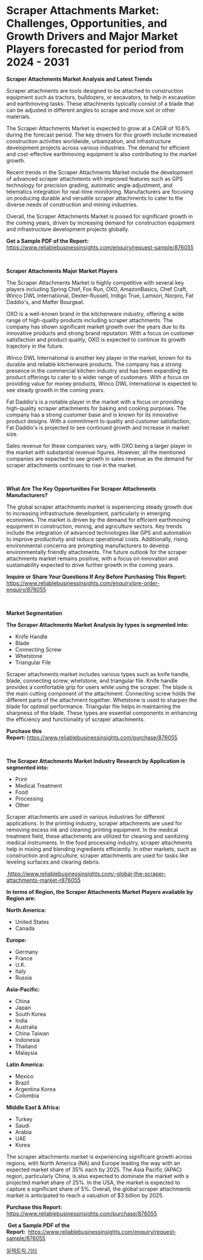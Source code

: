 <p><h1>Scraper Attachments Market: Challenges, Opportunities, and Growth Drivers and Major Market Players forecasted for period from 2024 - 2031</h1></p><p><strong>Scraper Attachments Market Analysis and Latest Trends</strong></p>
<p><p>Scraper attachments are tools designed to be attached to construction equipment such as tractors, bulldozers, or excavators, to help in excavation and earthmoving tasks. These attachments typically consist of a blade that can be adjusted in different angles to scrape and move soil or other materials.</p><p>The Scraper Attachments Market is expected to grow at a CAGR of 10.6% during the forecast period. The key drivers for this growth include increased construction activities worldwide, urbanization, and infrastructure development projects across various industries. The demand for efficient and cost-effective earthmoving equipment is also contributing to the market growth.</p><p>Recent trends in the Scraper Attachments Market include the development of advanced scraper attachments with improved features such as GPS technology for precision grading, automatic angle adjustment, and telematics integration for real-time monitoring. Manufacturers are focusing on producing durable and versatile scraper attachments to cater to the diverse needs of construction and mining industries.</p><p>Overall, the Scraper Attachments Market is poised for significant growth in the coming years, driven by increasing demand for construction equipment and infrastructure development projects globally.</p></p>
<p><strong>Get a Sample PDF of the Report:&nbsp;</strong> <a href="https://www.reliablebusinessinsights.com/enquiry/request-sample/876055">https://www.reliablebusinessinsights.com/enquiry/request-sample/876055</a></p>
<p>&nbsp;</p>
<p><strong>Scraper Attachments Major Market Players</strong></p>
<p><p>The Scraper Attachments Market is highly competitive with several key players including Spring Chef, Fox Run, OXO, AmazonBasics, Chef Craft, Winco DWL International, Dexter-Russell, Indigo True, Lamson, Norpro, Fat Daddio's, and Matfer Bourgeat.</p><p>OXO is a well-known brand in the kitchenware industry, offering a wide range of high-quality products including scraper attachments. The company has shown significant market growth over the years due to its innovative products and strong brand reputation. With a focus on customer satisfaction and product quality, OXO is expected to continue its growth trajectory in the future.</p><p>Winco DWL International is another key player in the market, known for its durable and reliable kitchenware products. The company has a strong presence in the commercial kitchen industry and has been expanding its product offerings to cater to a wider range of customers. With a focus on providing value for money products, Winco DWL International is expected to see steady growth in the coming years.</p><p>Fat Daddio's is a notable player in the market with a focus on providing high-quality scraper attachments for baking and cooking purposes. The company has a strong customer base and is known for its innovative product designs. With a commitment to quality and customer satisfaction, Fat Daddio's is projected to see continued growth and increase in market size.</p><p>Sales revenue for these companies vary, with OXO being a larger player in the market with substantial revenue figures. However, all the mentioned companies are expected to see growth in sales revenue as the demand for scraper attachments continues to rise in the market.</p></p>
<p>&nbsp;</p>
<p><strong>What Are The Key Opportunities For Scraper Attachments Manufacturers?</strong></p>
<p><p>The global scraper attachments market is experiencing steady growth due to increasing infrastructure development, particularly in emerging economies. The market is driven by the demand for efficient earthmoving equipment in construction, mining, and agriculture sectors. Key trends include the integration of advanced technologies like GPS and automation to improve productivity and reduce operational costs. Additionally, rising environmental concerns are prompting manufacturers to develop environmentally friendly attachments. The future outlook for the scraper attachments market remains positive, with a focus on innovation and sustainability expected to drive further growth in the coming years.</p></p>
<p><strong>Inquire or Share Your Questions If Any Before Purchasing This Report:</strong> <a href="https://www.reliablebusinessinsights.com/enquiry/pre-order-enquiry/876055">https://www.reliablebusinessinsights.com/enquiry/pre-order-enquiry/876055</a></p>
<p>&nbsp;</p>
<p><strong>Market Segmentation</strong></p>
<p><strong>The Scraper Attachments Market Analysis by types is segmented into:</strong></p>
<p><ul><li>Knife Handle</li><li>Blade</li><li>Connecting Screw</li><li>Whetstone</li><li>Triangular File</li></ul></p>
<p><p>Scraper attachments market includes various types such as knife handle, blade, connecting screw, whetstone, and triangular file. Knife handle provides a comfortable grip for users while using the scraper. The blade is the main cutting component of the attachment. Connecting screw holds the different parts of the attachment together. Whetstone is used to sharpen the blade for optimal performance. Triangular file helps in maintaining the sharpness of the blade. These types are essential components in enhancing the efficiency and functionality of scraper attachments.</p></p>
<p><strong>Purchase this Report:&nbsp;</strong><a href="https://www.reliablebusinessinsights.com/purchase/876055">https://www.reliablebusinessinsights.com/purchase/876055</a></p>
<p>&nbsp;</p>
<p><strong>The Scraper Attachments Market Industry Research by Application is segmented into:</strong></p>
<p><ul><li>Print</li><li>Medical Treatment</li><li>Food</li><li>Processing</li><li>Other</li></ul></p>
<p><p>Scraper attachments are used in various industries for different applications. In the printing industry, scraper attachments are used for removing excess ink and cleaning printing equipment. In the medical treatment field, these attachments are utilized for cleaning and sanitizing medical instruments. In the food processing industry, scraper attachments help in mixing and blending ingredients efficiently. In other markets, such as construction and agriculture, scraper attachments are used for tasks like leveling surfaces and clearing debris.</p></p>
<p><a href="https://www.reliablebusinessinsights.com/-global-the-scraper-attachments-market-r876055">&nbsp;https://www.reliablebusinessinsights.com/-global-the-scraper-attachments-market-r876055</a></p>
<p><strong>In terms of Region, the Scraper Attachments Market Players available by Region are:</strong></p>
<p>
    <p> <strong> North America: </strong>
        <ul>
            <li>United States</li>
            <li>Canada</li>
        </ul>
        </p> 
    <p> <strong> Europe: </strong>
        <ul>
            <li>Germany</li>
            <li>France</li>
            <li>U.K.</li>
            <li>Italy</li>
            <li>Russia</li>
        </ul>
        </p> 
    <p> <strong> Asia-Pacific: </strong>
        <ul>
            <li>China</li>
            <li>Japan</li>
            <li>South Korea</li>
            <li>India</li>
            <li>Australia</li>
            <li>China Taiwan</li>
            <li>Indonesia</li>
            <li>Thailand</li>
            <li>Malaysia</li>
        </ul>
        </p> 
    <p> <strong> Latin America: </strong>
        <ul>
            <li>Mexico</li>
            <li>Brazil</li>
            <li>Argentina Korea</li>
            <li>Colombia</li>
        </ul>
        </p> 
    <p> <strong> Middle East & Africa: </strong>
        <ul>
            <li>Turkey</li>
            <li>Saudi</li>
            <li>Arabia</li>
            <li>UAE</li>
            <li>Korea</li>
        </ul>
    </p>
    </p>
<p><p>The scraper attachments market is experiencing significant growth across regions, with North America (NA) and Europe leading the way with an expected market share of 35% each by 2025. The Asia Pacific (APAC) region, particularly China, is also expected to dominate the market with a projected market share of 25%. In the USA, the market is expected to capture a significant share of 5%. Overall, the global scraper attachments market is anticipated to reach a valuation of $3 billion by 2025.</p></p>
<p><strong>Purchase this Report: </strong><a href="https://www.reliablebusinessinsights.com/purchase/876055">https://www.reliablebusinessinsights.com/purchase/876055</a></p>
<p>&nbsp;<strong>Get a Sample PDF of the Report:&nbsp;&nbsp;</strong><a href="https://www.reliablebusinessinsights.com/enquiry/request-sample/876055">https://www.reliablebusinessinsights.com/enquiry/request-sample/876055</a></p>
<p><strong></strong></p>
<p><p><a href="https://github.com/jntpkh496620/Market-Research-Report-List-2/blob/main/876163678411.md">일렉트릭 기타</a></p></p>